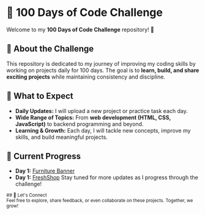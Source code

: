 # 💯 100 Days of Code Challenge  

Welcome to my **100 Days of Code Challenge** repository! 🎯  

## 📌 About the Challenge  
This repository is dedicated to my journey of improving my coding skills by working on projects daily for 100 days. The goal is to **learn, build, and share exciting projects** while maintaining consistency and discipline.  

## 🚀 What to Expect  
- **Daily Updates:** I will upload a new project or practice task each day.  
- **Wide Range of Topics:** From **web development (HTML, CSS, JavaScript)** to backend programming and beyond.  
- **Learning & Growth:** Each day, I will tackle new concepts, improve my skills, and build meaningful projects.  

## 🌟 Current Progress  
- **Day 1:** [Furniture Banner](https://github.com/Sumaiyaa98/100DaysChallenge/tree/main/Day1)
- **Day 1:** [FreshShop](https://github.com/Sumaiyaa98/100DaysChallenge/tree/main/Day2)
Stay tuned for more updates as I progress through the challenge!  

<sub>## 🤝 Let's Connect  
Feel free to explore, share feedback, or even collaborate on these projects. Together, we grow!</sub>
